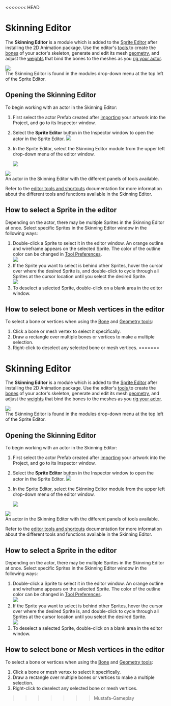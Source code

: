 <<<<<<< HEAD
# Skinning Editor

The __Skinning Editor__ is a module which is added to the [Sprite Editor](https://docs.unity3d.com/Manual/SpriteEditor.html) after installing the 2D Animation package. Use the editor's [tools ](SkinEdToolsShortcuts.md) to create the [bones](SkinEdToolsShortcuts.html#bone-tools) of your actor's skeleton, generate and edit its mesh [geometry](SkinEdToolsShortcuts.html#geometry-tools), and adjust the [weights](SkinEdToolsShortcuts.html#weight-tools) that bind the bones to the meshes as you [rig your actor](CharacterRig.md).

![](images/2d-anim-skinning-editor.png)<br/>The Skinning Editor is found in the modules drop-down menu at the top left of the Sprite Editor.

## Opening the Skinning Editor

To begin working with an actor in the Skinning Editor:

1. First select the actor Prefab created after [importing](PreparingArtwork.md) your artwork into the Project, and go to its Inspector window.
   <br/>
2. Select the __Sprite Editor__ button in the Inspector window to open the actor in the Sprite Editor. ![](images/2d-anim-sprite-editor-button.png)
   <br/>
3. In the Sprite Editor, select the Skinning Editor module from the upper left drop-down menu of the editor window.

   ![](images/SelectSknEditor.png)

![](images/2d-anim-full-skinning-editor.png)<br/>An actor in the Skinning Editor with the different panels of tools available.

Refer to the [editor tools and shortcuts](SkinEdToolsShortcuts.md) documentation for more information about the different tools and functions available in the Skinning Editor.

## How to select a Sprite in the editor

Depending on the actor, there may be multiple Sprites in the Skinning Editor at once. Select specific Sprites in the Skinning Editor window in the following ways:

1. Double-click a Sprite to select it in the editor window. An orange outline and wireframe appears on the selected Sprite. The color of the outline color can be changed in [Tool Preferences](ToolPref.md).<br/>![](images/2d-anim-skinninged-select-sprite.png)
   <br/>
2. If the Sprite you want to select is behind other Sprites, hover the cursor over where the desired Sprite is, and double-click to cycle through all Sprites at the cursor location until you select the desired Sprite.<br/>![](images/2d-anim-skinninged-cycle-sprite.png)
   <br/>
3. To deselect a selected Sprite, double-click on a blank area in the editor window.

## How to select bone or Mesh vertices in the editor

To select a bone or vertices when using the [Bone](SkinEdToolsShortcuts.html#bone-tools) and [Geometry tools](SkinEdToolsShortcuts.html#geometry-tools):

1. Click a bone or mesh vertex to select it specifically.
2. Draw a rectangle over multiple bones or vertices to make a multiple selection.
3. Right-click to deselect any selected bone or mesh vertices.
=======
# Skinning Editor

The __Skinning Editor__ is a module which is added to the [Sprite Editor](https://docs.unity3d.com/Manual/SpriteEditor.html) after installing the 2D Animation package. Use the editor's [tools ](SkinEdToolsShortcuts.md) to create the [bones](SkinEdToolsShortcuts.html#bone-tools) of your actor's skeleton, generate and edit its mesh [geometry](SkinEdToolsShortcuts.html#geometry-tools), and adjust the [weights](SkinEdToolsShortcuts.html#weight-tools) that bind the bones to the meshes as you [rig your actor](CharacterRig.md).

![](images/2d-anim-skinning-editor.png)<br/>The Skinning Editor is found in the modules drop-down menu at the top left of the Sprite Editor.

## Opening the Skinning Editor

To begin working with an actor in the Skinning Editor:

1. First select the actor Prefab created after [importing](PreparingArtwork.md) your artwork into the Project, and go to its Inspector window.
   <br/>
2. Select the __Sprite Editor__ button in the Inspector window to open the actor in the Sprite Editor. ![](images/2d-anim-sprite-editor-button.png)
   <br/>
3. In the Sprite Editor, select the Skinning Editor module from the upper left drop-down menu of the editor window.

   ![](images/SelectSknEditor.png)

![](images/2d-anim-full-skinning-editor.png)<br/>An actor in the Skinning Editor with the different panels of tools available.

Refer to the [editor tools and shortcuts](SkinEdToolsShortcuts.md) documentation for more information about the different tools and functions available in the Skinning Editor.

## How to select a Sprite in the editor

Depending on the actor, there may be multiple Sprites in the Skinning Editor at once. Select specific Sprites in the Skinning Editor window in the following ways:

1. Double-click a Sprite to select it in the editor window. An orange outline and wireframe appears on the selected Sprite. The color of the outline color can be changed in [Tool Preferences](ToolPref.md).<br/>![](images/2d-anim-skinninged-select-sprite.png)
   <br/>
2. If the Sprite you want to select is behind other Sprites, hover the cursor over where the desired Sprite is, and double-click to cycle through all Sprites at the cursor location until you select the desired Sprite.<br/>![](images/2d-anim-skinninged-cycle-sprite.png)
   <br/>
3. To deselect a selected Sprite, double-click on a blank area in the editor window.

## How to select bone or Mesh vertices in the editor

To select a bone or vertices when using the [Bone](SkinEdToolsShortcuts.html#bone-tools) and [Geometry tools](SkinEdToolsShortcuts.html#geometry-tools):

1. Click a bone or mesh vertex to select it specifically.
2. Draw a rectangle over multiple bones or vertices to make a multiple selection.
3. Right-click to deselect any selected bone or mesh vertices.
>>>>>>> Mustafa-Gameplay
